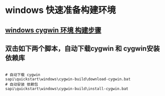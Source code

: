 # windows 快速准备构建环境

## [windows cygwin 环境 构建步骤](../../../../docs/Cygwin.md)

## 双击如下两个脚本，自动下载cygwin 和 cygwin安装依赖库

```shell

# 自动下载 cygwin
sapi\quickstart\windows\cygwin-build\download-cygwin.bat
# 自动安装 依赖包
sapi\quickstart\windows\cygwin-build\install-cygwin.bat


```

